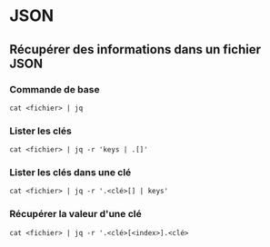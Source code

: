 # JSON  

## Récupérer des informations dans un fichier JSON  

### Commande de base  

```shell
cat <fichier> | jq
```

### Lister les clés  

```shell
cat <fichier> | jq -r 'keys | .[]'
```

### Lister les clés dans une clé  

```shell
cat <fichier> | jq -r '.<clé>[] | keys'
```

### Récupérer la valeur d'une clé  

```shell
cat <fichier> | jq -r '.<clé>[<index>].<clé>
```
